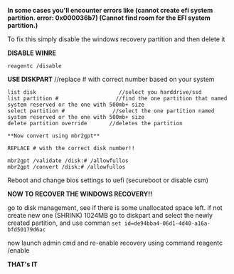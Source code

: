 **In some cases you'll encounter errors like (cannot create efi system partition. error: 0x000036b7) (Cannot find room for the EFI system partition.)**

To fix this simply disable the windows recovery partition and then delete it


**DISABLE WINRE**
```
reagentc /disable
```
**USE DISKPART**                    //replace # with correct number based on your system
```
list disk                          //select you harddrive/ssd
list partition #                  //find the one partition that named system reserved or the one with 500mb+ size
select partition #               //select the one partition named system reserved or the one with 500mb+ size
delete partition override       //deletes the partition
```

```
**Now convert using mbr2gpt**

REPLACE # with the correct disk number!!

mbr2gpt /validate /disk:# /allowfullos
mbr2gpt /convert /disk:# /allowfullos
```

Reboot and change bios settings to uefi    (secureboot or disable csm)

**NOW TO RECOVER THE WINDOWS RECOVERY!!**

go to disk management, see if there is some unallocated space left. if not create new one (SHRINK) 1024MB
go to diskpart and select the newly created partition, and use comman 
``
set id=de94bba4-06d1-4d40-a16a-bfd50179d6ac
``

now launch admin cmd and re-enable recovery using command reagentc /enable 


**THAT's IT**
